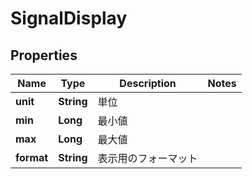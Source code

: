 

# SignalDisplay


## Properties

| Name | Type | Description | Notes |
|------------ | ------------- | ------------- | -------------|
|**unit** | **String** | 単位 |  |
|**min** | **Long** | 最小値 |  |
|**max** | **Long** | 最大値 |  |
|**format** | **String** | 表示用のフォーマット |  |



